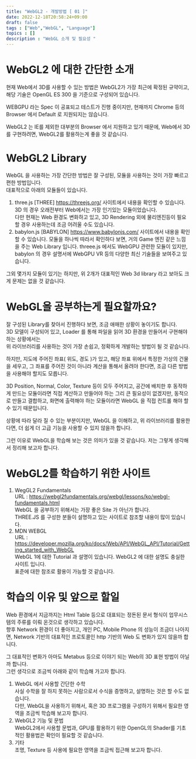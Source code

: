 ```yaml
---
title: "WebGL2 - 개발방법 [ 01 ]"
date: 2022-12-18T20:58:24+09:00
draft: false
tags : ["Web","WebGL", "Language"]
topics : []
description : "WebGL 소개 및 필요성 "
---
```


# WebGL2 에 대한 간단한 소개
   
   현재 Web에서 3D를 사용할 수 있는 방법은 WebGL2가 가장 최근에 확정된 규약이고,    
   해당 기술은 OpenGL ES 300 을 기준으로 구성되어 있습니다.   

   WEBGPU 라는 Spec 이 공표되고 테스트가 진행 중이지만, 현재까지 Chrome 등의 Browser 에서
   Default 로 지원되지는 않습니다.    

   WebGL2 는 IE를 제외한 대부분의 Browser 에서 지원하고 있기 때문에, Web에서 3D를 구현하려면, 
   WebGL2를 활용하는게 좋을 것 같습니다. 

# WebGL2 Library 
   
   WebGL 을 사용하는 가장 간단한 방법은 잘 구성된, 모듈을 사용하는 것이 가장 빠르고 편한 방법입니다.   
   대표적으로 아래의 모듈들이 있습니다. 

   1. three.js 
      [THREE] <https://threejs.org/> 사이트에서 내용을 확인할 수 있습니다. 
      3D 의 경우 오래전부터 Web에서는 가장 인기있는 모듈이었습니다.    
      다만 현재는 Web 환경도 변화하고 있고, 3D Rendering 외에 물리엔진등이 필요할 경우 사용하는데 조금
      어려울 수도 있습니다.
   2. babylon.js
      [BABYLON] <https://www.babylonjs.com/> 사이트에서 내용을 확인할 수 있습니다. 
      모듈을 하나씩 따라서 확인하다 보면, 거의 Game 엔진 같은 느낌을 주는 Web Library 입니다. 
      threee.js 에서도 WebGPU 관련한 모듈이 있지만, babylon 의 경우 설명서에 WebGPU VR 등의 
      다양한 최신 기술들을 보여주고 있습니다. 

   그외 몇가지 모듈이 있기는 하지만, 위 2개가 대표적인 Web 3d library 라고 보아도 크게 문제는 없을 것 같습니다. 

# WebGL을 공부하는게 필요할까요? 
   
   잘 구성된 Library를 찾아서 진행하다 보면, 조금 애매한 상황이 놓이기도 합니다.    
   3D 모델이 구성되어 있고, Loader 를 통해 파일을 읽어 3D 환경을 만들어서 구현해야 하는 상황에서는    
   위 라이브러리를 사용하는 것이 가장 손쉽고, 정확하게 개발하는 방법이 될 것 같습니다.    

   하지만, 지도에 주어진 좌표( 위도,  경도 )가 있고, 해당 좌표 위에서 특정한 가상의 건물을 세우고, 
   그 좌표를 주어진 것이 아니라 계산을 통해서 올려야 한다면, 조금 다른 방법을 사용해야 할지도 모릅니다. 

   3D Position, Normal, Color, Texture 등이 모두 주어지고, 공간에 배치한 후 동작하게 만드는 모듈이라면
   직접 계산하고 만들어야 하는 그리 큰 필요성이 없겠지만, 동적으로 만들고 결합하고, 화면에 출력해야 하는 
   모듈이라면 WebGL 을 직접 컨트롤 해야 할 수 있기 때문입니다. 

   상황에 따라 달라 질 수 있는 부분이지만, WebGL 을 이해하고, 위 라이브러리를 활용한다면, 
   더 쉽게 더 고급 기능을 사용할 수 있지 않을까 합니다. 

   그런 이유로 WebGL을 학습해 보는 것은 의미가 있을 것 같습니다. 
   저는 그렇게 생각해서 정리해 보고자 합니다. 

# WebGL2를 학습하기 위한 사이트
   
   1. WegGL2 Fundamentals     
      URL : <https://webgl2fundamentals.org/webgl/lessons/ko/webgl-fundamentals.html>    
      WebGL 을 공부하기 위해서는 가장 좋은 Site 가 아닌가 합니다.    
      THREE.JS 를 구성한 분들이 설명하고 있는 사이트로 참조할 내용이 많이 있습니다.    
   2. MDN WEBGL    
      URL : <https://developer.mozilla.org/ko/docs/Web/API/WebGL_API/Tutorial/Getting_started_with_WebGL>   
      WebGL 1에 대한 Tutorial 과 설명이 있습니다. WebGL2 에 대한 설명도 충실한 사이트 입니다.    
      표준에 대한 참조로 활용이 가능할 것 같습니다. 

# 학습의 이유 및 앞으로 할일

   Web 환경에서 지금까지는 Html Table 등으로 대표되는 정돈된 문서 형식이 업무시스템의 주류를 이뤄 온것으로 생각하고 있습니다.    
   향후 Network 환경이 더 좋아지고, 개인 PC, Mobile Phone 의 성능이 조금더 나아지면, Network 기반의 대표적인 프로토콜인 http 
   기반의 Web 도 변화가 있지 않을까 합니다.   

   그 대표적인 변화가 아마도 Metabus 등으로 이야기 되는 Web의 3D 표현 방법이 아닐까 합니다.    
   그런 생각으로 조금씩 아래와 같이 학습해 가고자 합니다.    


   1. WebGL 에서 사용할 간단한 수학    
      사실 수학을 잘 하지 못하는 사람으로서 수식을 증명하고, 설명하는 것은 할 수도 없습니다.  
      다만, WebGL을 사용하기 위해서, 혹은 3D 프로그램을 구성하기 위해서 필요한 영역을 조금씩 
      학습해 보고자 합니다. 
   2. WebGL2 기능 및 문법    
      WebGL2에서 사용할 문법과, GPU를 활용하기 위한 OpenGL의 Shader를 기초적인 활용법은 
      확인이 필요할 것 같습니다. 
   3. 기타    
      조명, Texture 등 사용에 필요한 영역을 조금씩 접근해 보고자 합니다. 









   




